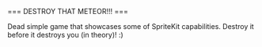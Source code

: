 === DESTROY THAT METEOR!!! ===

Dead simple game that showcases some of SpriteKit capabilities. Destroy it before it destroys you (in theory)! :)
